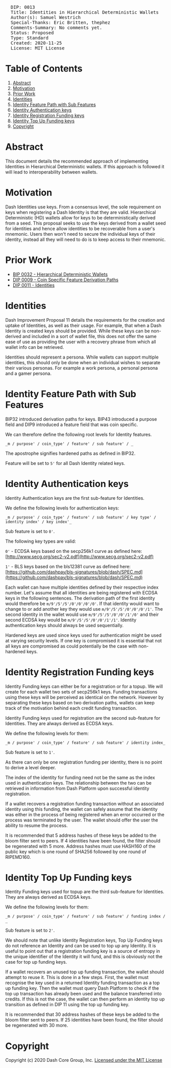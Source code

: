 <pre>
  DIP: 0013
  Title: Identities in Hierarchical Deterministic Wallets
  Author(s): Samuel Westrich
  Special-Thanks: Eric Britten, thephez
  Comments-Summary: No comments yet.
  Status: Proposed
  Type: Standard
  Created: 2020-11-25
  License: MIT License
</pre>

# Table of Contents

1. [Abstract](#abstract)
1. [Motivation](#motivation)
1. [Prior Work](#prior-work)
1. [Identities](#identities)
1. [Identity Feature Path with Sub Features](#identity-feature-path-with-sub-features)
1. [Identity Authentication keys](#identity-authentication-keys)
1. [Identity Registration Funding keys](#identity-registration-funding-keys)
1. [Identity Top Up Funding keys](#identity-top-up-funding-keys)
1. [Copyright](#copyright)

# Abstract

This document details the recommended approach of implementing Identities in Hierarchical Deterministic wallets. If this approach is followed it will lead to interoperability between wallets.

# Motivation

Dash Identities use keys. From a consensus level, the sole requirement on keys when registering a Dash Identity is that they are valid. Hierarchical Deterministic (HD) wallets allow for keys to be deterministically derived from a seed. This proposal seeks to use the keys derived from a wallet seed for identities and hence allow identities to be recoverable from a user's mnemonic. Users then won't need to secure the individual keys of their identity, instead all they will need to do is to keep access to their mnemonic.

# Prior Work

* [BIP 0032 - Hierarchical Deterministic Wallets](https://github.com/bitcoin/bips/blob/master/bip-0032.mediawiki)
* [DIP 0009 - Coin Specific Feature Derivation Paths](https://github.com/dashpay/dips/blob/master/dip-0009.md)
* [DIP 0011 - Identities](https://github.com/dashpay/dips/blob/master/dip-0011.md)

# Identities

Dash Improvement Proposal 11 details the requirements for the creation and uptake of Identities, as well as their usage. For example, that when a Dash Identity is created keys should be provided. While these keys can be non-derived and included in a sort of wallet file, this does not offer the same ease of use as providing the user with a recovery phrase from which all wallet info can be retrieved.

Identities should represent a persona. While wallets can support multiple identities, this should only be done when an individual wishes to separate their various personas. For example a work persona, a personal persona and a gamer persona.

# Identity Feature Path with Sub Features

BIP32 introduced derivation paths for keys. BIP43 introduced a purpose field and DIP9 introduced a feature field that was coin specific.

We can therefore define the following root levels for Identity features.

`_m / purpose' / coin_type' / feature' / sub feature' / _`

The apostrophe signifies hardened paths as defined in BIP32.

Feature will be set to `5'` for all Dash Identity related keys.

# Identity Authentication keys

Identity Authentication keys are the first sub-feature for Identities.

We define the following levels for authentication keys:

`_m / purpose' / coin_type' / feature' / sub feature' / key type' / identity index' / key index'_`

Sub feature is set to `0'`.

The following key types are valid:

`0'` - ECDSA keys based on the secp256k1 curve as defined here:  [http://www.secg.org/sec2-v2.pdf](http://www.secg.org/sec2-v2.pdf)

`1'` - BLS keys based on the bls12381 curve as defined here:  [https://github.com/dashpay/bls-signatures/blob/dash/SPEC.md](https://github.com/dashpay/bls-signatures/blob/dash/SPEC.md)

Each wallet can have multiple identities defined by their respective index number. Let's assume that all identities are being registered with ECDSA keys in the following sentences. The derivation path of the first identity would therefore be `m/9'/5'/5'/0'/0'/0'/0'`. If that identity would want to change to or add another key they would use `m/9'/5'/5'/0'/0'/0'/1'`. The second identity in the wallet would use `m/9'/5'/5'/0'/0'/1'/0'` and their second ECDSA key would be `m/9'/5'/5'/0'/0'/1'/1'`. Identity authentication keys should always be used sequentially.

Hardened keys are used since keys used for authentication might be used at varying security levels. If one key is compromised it is essential that not all keys are compromised as could potentially be the case with non-hardened keys.

# Identity Registration Funding keys

Identity Funding keys can either be for a registration or for a topup. We will create for each wallet two sets of secp256k1 keys. Funding transactions using these keys will be perceived as identical on the network. However by separating these keys based on two derivation paths, wallets can keep track of the motivation behind each credit funding transaction.

Identity Funding keys used for registration are the second sub-feature for Identities. They are always derived as ECDSA keys.

We define the following levels for them:

`_m / purpose' / coin_type' / feature' / sub feature' / identity index_`

Sub feature is set to `1'`.

As there can only be one registration funding per identity, there is no point to derive a level deeper.

The index of the identity for funding need not be the same as the index used in authentication keys. The relationship between the two can be retrieved in information from Dash Platform upon successful identity registration.

If a wallet recovers a registration funding transaction without an associated identity using this funding, the wallet can safely assume that the identity was either in the process of being registered when an error occurred or the process was terminated by the user. The wallet should offer the user the ability to resume the process.

It is recommended that 5 address hashes of these keys be added to the bloom filter sent to peers. If 4 identities have been found, the filter should be regenerated with 5 more. Address hashes must use HASH160 of the public key which is one round of SHA256 followed by one round of RIPEMD160.

# Identity Top Up Funding keys

Identity Funding keys used for topup are the third sub-feature for Identities. They are always derived as ECDSA keys.

We define the following levels for them:

`_m / purpose' / coin_type' / feature' / sub feature' / funding index / _`

Sub feature is set to `2'`.

We should note that unlike Identity Registration keys, Top Up Funding keys do not reference an Identity and can be used to top up any Identity. It is useful to point out that a registration funding key is a source of entropy in the unique identifier of the Identity it will fund, and this is obviously not the case for top up funding keys.

If a wallet recovers an unused top up funding transaction, the wallet should attempt to reuse it. This is done in a few steps. First, the wallet must recognise the key used in a returned Identity funding transaction as a top up funding key. Then the wallet must query Dash Platform to check if the top up transaction has already been used and the balance transferred into credits. If this is not the case, the wallet can then perform an identity top up transition as defined in DIP 11 using the top up funding key.

It is recommended that 30 address hashes of these keys be added to the bloom filter sent to peers. If 25 identities have been found, the filter should be regenerated with 30 more.

# Copyright

Copyright (c) 2020 Dash Core Group, Inc. [Licensed under the MIT License](https://opensource.org/licenses/MIT)
